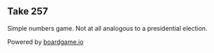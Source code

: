 ## Take 257

Simple numbers game. Not at all analogous to a presidential election.

Powered by [boardgame.io](https://www.boardgame.io)


